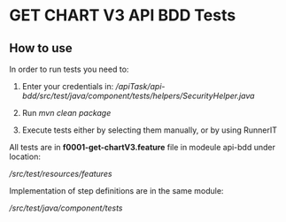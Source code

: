 # GET CHART V3 API BDD Tests

## How to use

In order to run tests you need to:

1. Enter your credentials in: _/apiTask/api-bdd/src/test/java/component/tests/helpers/SecurityHelper.java_ 

1. Run _mvn clean package_
1. Execute tests either by selecting them manually, or by using RunnerIT


All tests are in __f0001-get-chartV3.feature__ file in modeule api-bdd under location:

_/src/test/resources/features_

Implementation of step definitions are in the same module: 

_/src/test/java/component/tests_

